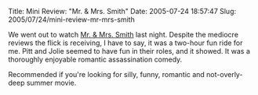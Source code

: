 Title: Mini Review: "Mr. & Mrs. Smith"
Date: 2005-07-24 18:57:47
Slug: 2005/07/24/mini-review-mr-mrs-smith


We went out to watch [Mr. & Mrs. Smith][1] last night. Despite the mediocre
reviews the flick is receiving, I have to say, it was a two-hour fun ride for
me. Pitt and Jolie seemed to have fun in their roles, and it showed. It was a
thoroughly enjoyable romantic assassination comedy.

Recommended if you're looking for silly, funny, romantic and not-overly-deep
summer movie.

   [1]: http://www.metacritic.com/film/titles/mrandmrssmith
